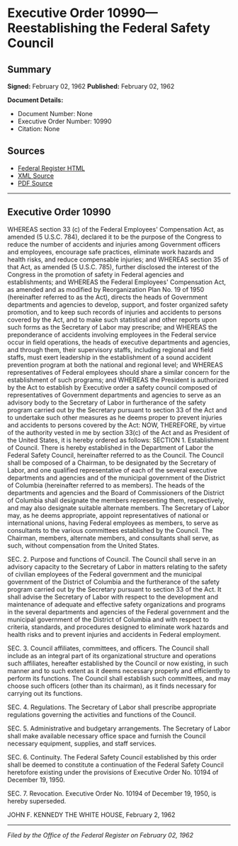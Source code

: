 # Executive Order 10990—Reestablishing the Federal Safety Council

## Summary

**Signed:** February 02, 1962
**Published:** February 02, 1962

**Document Details:**
- Document Number: None
- Executive Order Number: 10990
- Citation: None

## Sources
- [Federal Register HTML](https://www.presidency.ucsb.edu/documents/executive-order-10990-reestablishing-the-federal-safety-council)
- [XML Source](None)
- [PDF Source](None)

---

## Executive Order 10990

WHEREAS section 33 (c) of the Federal Employees' Compensation Act, as amended (5 U.S.C. 784), declared it to be the purpose of the Congress to reduce the number of accidents and injuries among Government officers and employees, encourage safe practices, eliminate work hazards and health risks, and reduce compensable injuries; and
WHEREAS section 35 of that Act, as amended (5 U.S.C. 785), further disclosed the interest of the Congress in the promotion of safety in Federal agencies and establishments; and
WHEREAS the Federal Employees' Compensation Act, as amended and as modified by Reorganization Plan No. 19 of 1950 (hereinafter referred to as the Act), directs the heads of Government departments and agencies to develop, support, and foster organized safety promotion, and to keep such records of injuries and accidents to persons covered by the Act, and to make such statistical and other reports upon such forms as the Secretary of Labor may prescribe; and
WHEREAS the preponderance of accidents involving employees in the Federal service occur in field operations, the heads of executive departments and agencies, and through them, their supervisory staffs, including regional and field staffs, must exert leadership in the establishment of a sound accident prevention program at both the national and regional level; and
WHEREAS representatives of Federal employees should share a similar concern for the establishment of such programs; and
WHEREAS the President is authorized by the Act to establish by Executive order a safety council composed of representatives of Government departments and agencies to serve as an advisory body to the Secretary of Labor in furtherance of the safety program carried out by the Secretary pursuant to section 33 of the Act and to undertake such other measures as he deems proper to prevent injuries and accidents to persons covered by the Act:
NOW, THEREFORE, by virtue of the authority vested in me by section 33(c) of the Act and as President of the United States, it is hereby ordered as follows:
SECTION 1. Establishment of Council. There is hereby established in the Department of Labor the Federal Safety Council, hereinafter referred to as the Council. The Council shall be composed of a Chairman, to be designated by the Secretary of Labor, and one qualified representative of each of the several executive departments and agencies and of the municipal government of the District of Columbia (hereinafter referred to as members). The heads of the departments and agencies and the Board of Commissioners of the District of Columbia shall designate the members representing them, respectively, and may also designate suitable alternate members. The Secretary of Labor may, as he deems appropriate, appoint representatives of national or international unions, having Federal employees as members, to serve as consultants to the various committees established by the Council. The Chairman, members, alternate members, and consultants shall serve, as such, without compensation from the United States.

SEC. 2. Purpose and functions of Council. The Council shall serve in an advisory capacity to the Secretary of Labor in matters relating to the safety of civilian employees of the Federal government and the municipal government of the District of Columbia and the furtherance of the safety program carried out by the Secretary pursuant to section 33 of the Act. It shall advise the Secretary of Labor with respect to the development and maintenance of adequate and effective safety organizations and programs in the several departments and agencies of the Federal government and the municipal government of the District of Columbia and with respect to criteria, standards, and procedures designed to eliminate work hazards and health risks and to prevent injuries and accidents in Federal employment.

SEC. 3. Council affiliates, committees, and officers. The Council shall include as an integral part of its organizational structure and operations such affiliates, hereafter established by the Council or now existing, in such manner and to such extent as it deems necessary properly and efficiently to perform its functions. The Council shall establish such committees, and may choose such officers (other than its chairman), as it finds necessary for carrying out its functions.

SEC. 4. Regulations. The Secretary of Labor shall prescribe appropriate regulations governing the activities and functions of the Council.

SEC. 5. Administrative and budgetary arrangements. The Secretary of Labor shall make available necessary office space and furnish the Council necessary equipment, supplies, and staff services.

SEC. 6. Continuity. The Federal Safety Council established by this order shall be deemed to constitute a continuation of the Federal Safety Council heretofore existing under the provisions of Executive Order No. 10194 of December 19, 1950.

SEC. 7. Revocation. Executive Order No. 10194 of December 19, 1950, is hereby superseded.

JOHN F. KENNEDY
THE WHITE HOUSE,
February 2, 1962

---

*Filed by the Office of the Federal Register on February 02, 1962*
